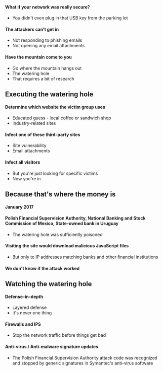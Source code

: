#### What if your network was really secure?
- You didn't even plug in that USB key from the parking lot
#### The attackers can't get in
- Not responding to phishing emails
- Not opening any email attachments
#### Have the mountain come to you
- Go where the mountain hangs out
- The watering hole
- That requires a bit of research


## Executing the watering hole
#### Determine which website the victim group uses
- Educated guess - local coffee or sandwich shop
- Industry-related sites
#### Infect one of these third-party sites
- Site vulnerability
- Email attachments
#### Infect all visitors
- But you're just looking for specific victims
- Now you're in


## Because that's where the money is
#### January 2017
#### Polish Financial Supervision Authority, National Banking and Stock Commission of Mexico, State-owned bank in Uruguay
- The watering hole was sufficiently poisoned
#### Visiting the site would download malicious JavaScript files
- But only to IP addresses matching banks and other financial institutions
#### We don't know if the attack worked


## Watching the watering hole
#### Defense-in-depth
- Layered defense
- It's never one thing
#### Firewalls and IPS
- Stop the network traffic before things get bad
#### Anti-virus / Anti-malware signature updates
- The Polish Financial Supervision Authority attack code was recognized and stopped by generic signatures in Symantec's anti-virus software